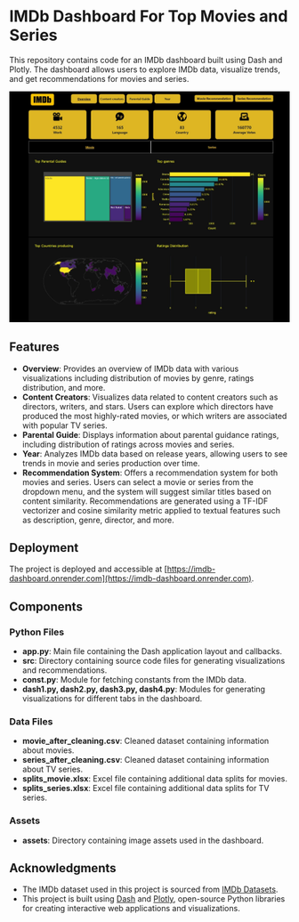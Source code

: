 # IMDb Dashboard For Top Movies and Series

This repository contains code for an IMDb dashboard built using Dash and Plotly. The dashboard allows users to explore IMDb data, visualize trends, and get recommendations for movies and series.


![IMDb Dashboard](assets\dashboard_Screenshot.jpeg)

## Features

- **Overview**: Provides an overview of IMDb data with various visualizations including distribution of movies by genre, ratings distribution, and more.
- **Content Creators**: Visualizes data related to content creators such as directors, writers, and stars. Users can explore which directors have produced the most highly-rated movies, or which writers are associated with popular TV series.
- **Parental Guide**: Displays information about parental guidance ratings, including distribution of ratings across movies and series.
- **Year**: Analyzes IMDb data based on release years, allowing users to see trends in movie and series production over time.
- **Recommendation System**: Offers a recommendation system for both movies and series. Users can select a movie or series from the dropdown menu, and the system will suggest similar titles based on content similarity. Recommendations are generated using a TF-IDF vectorizer and cosine similarity metric applied to textual features such as description, genre, director, and more.

## Deployment

The project is deployed and accessible at [https://imdb-dashboard.onrender.com](https://imdb-dashboard.onrender.com).

## Components

### Python Files

- **app.py**: Main file containing the Dash application layout and callbacks.
- **src**: Directory containing source code files for generating visualizations and recommendations.
- **const.py**: Module for fetching constants from the IMDb data.
- **dash1.py, dash2.py, dash3.py, dash4.py**: Modules for generating visualizations for different tabs in the dashboard.

### Data Files

- **movie_after_cleaning.csv**: Cleaned dataset containing information about movies.
- **series_after_cleaning.csv**: Cleaned dataset containing information about TV series.
- **splits_movie.xlsx**: Excel file containing additional data splits for movies.
- **splits_series.xlsx**: Excel file containing additional data splits for TV series.

### Assets

- **assets**: Directory containing image assets used in the dashboard.

## Acknowledgments

- The IMDb dataset used in this project is sourced from [IMDb Datasets](https://www.imdb.com/interfaces/).
- This project is built using [Dash](https://dash.plotly.com/) and [Plotly](https://plotly.com/python/), open-source Python libraries for creating interactive web applications and visualizations.

